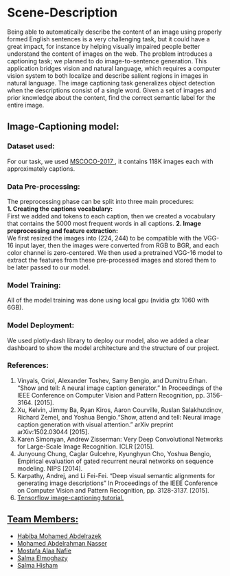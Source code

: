 # Scene-Description
Being able to automatically describe the content of an image using properly formed English sentences is a very challenging task, but it could have a great impact, for instance by helping visually impaired people better understand the content of images on the web. The problem introduces a captioning task; we planned to do image-to-sentence generation. This application bridges vision and natural language, which requires a computer vision system to both localize and describe salient regions in images in natural language. The image captioning task generalizes object detection when the descriptions consist of a single word. Given a set of images and prior knowledge about the content, find the correct semantic label for the entire image.

## Image-Captioning model:
### Dataset used:
For our task, we used <a href=https://cocodataset.org/#download> MSCOCO-2017 </a>, it contains 118K images each with approximately captions.

### Data Pre-processing: 
The preprocessing phase can be split into three main procedures:  
**1. Creating the captions vocabulary:**  
First we added <start> and <end> tokens to each caption, then we created a vocabulary that contains the 5000 most frequent words in all captions.
**2. Image preprocessing and feature extraction:**  
We first resized the images into (224, 244) to be compatible with the VGG-16 input layer, then the images were converted from RGB to BGR, and each color channel is zero-centered.
We then used a pretrained VGG-16 model to extract the features from these pre-processed images and stored them to be later passed to our model.

### Model Training:
All of the model training was done using local gpu (nvidia gtx 1060 with 6GB).  

### Model Deployment:
We used plotly-dash library to deploy our model, also we added a clear dashboard to show the model architecture and the structure of our project.
  
### References:
<ol>
    <li>Vinyals, Oriol, Alexander Toshev, Samy Bengio, and Dumitru Erhan. “Show and tell: A neural image caption generator.” In Proceedings of the IEEE Conference on Computer Vision and Pattern Recognition, pp. 3156- 3164. [2015].</li>
    <li>Xu, Kelvin, Jimmy Ba, Ryan Kiros, Aaron Courville, Ruslan Salakhutdinov, Richard Zemel, and Yoshua Bengio.“Show, attend and tell: Neural image caption generation with visual attention.” arXiv preprint arXiv:1502.03044 [2015]. </li>
    <li>Karen Simonyan, Andrew Zisserman: Very Deep Convolutional Networks for Large-Scale Image Recognition. ICLR [2015]. </li>
    <li>Junyoung Chung, Caglar Gulcehre, Kyunghyun Cho, Yoshua Bengio, Empirical evaluation of gated recurrent neural networks on sequence modeling. NIPS [2014]. </li>
    <li>Karpathy, Andrej, and Li Fei-Fei. “Deep visual semantic alignments for generating image descriptions” In Proceedings of the IEEE Conference on Computer Vision and Pattern Recognition, pp. 3128-3137. [2015]. </li>
    <li> <a href=https://www.tensorflow.org/tutorials/text/image_captioning>Tensorflow image-captioning tutorial.</li>
</ol>

## Team Members:
  - <a href="https://github.com/habebamohamed"> Habiba Mohamed Abdelrazek </a>
  - <a href="https://github.com/Mohamed-AN"> Mohamed Abdelrahman Nasser </a>
  - <a href="https://github.com/Mostafa-Nafie"> Mostafa Alaa Nafie </a>
  - <a href="https://github.com/SalmaElmoghazy"> Salma Elmoghazy </a>
  - <a href="https://github.com/SalmaHisham"> Salma Hisham </a>
